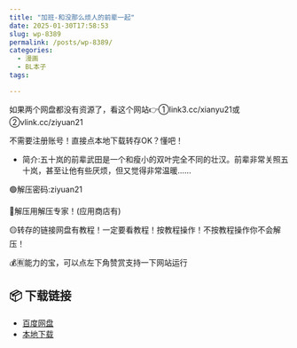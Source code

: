 ```yaml
---
title: "加班-和没那么烦人的前辈一起"
date: 2025-01-30T17:58:53
slug: wp-8389
permalink: /posts/wp-8389/
categories:
  - 漫画
  - BL本子
tags:

---
```


如果两个网盘都没有资源了，看这个网站👉①link3.cc/xianyu21或②vlink.cc/ziyuan21

不需要注册账号！直接点本地下载转存OK？懂吧！

*   简介:五十岚的前辈武田是一个和瘦小的双叶完全不同的壮汉。前辈非常关照五十岚，甚至让他有些厌烦，但又觉得非常温暖……

🟢解压密码:ziyuan21

🔵解压用解压专家！(应用商店有)

🟡转存的链接网盘有教程！一定要看教程！按教程操作！不按教程操作你不会解压！

💰🈶能力的宝，可以点左下角赞赏支持一下网站运行

## 📦 下载链接
- [百度网盘](https://blziyuan21.com/pay-download/8389?key=5bc596651b&down_id=0)
- [本地下载](https://blziyuan21.com/pay-download/8389?key=5bc596651b&down_id=1)

